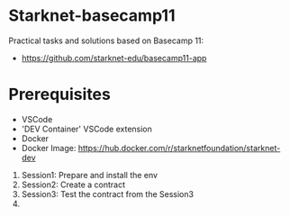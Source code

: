 # Starknet-basecamp11

Practical tasks and solutions based on Basecamp 11: 
- https://github.com/starknet-edu/basecamp11-app

# Prerequisites 

- VSCode
- 'DEV Container' VSCode extension
- Docker
- Docker Image: https://hub.docker.com/r/starknetfoundation/starknet-dev 

1. Session1: Prepare and install the env   
2. Session2: Create a contract 
3. Session3: Test the contract from the Session3
4. 